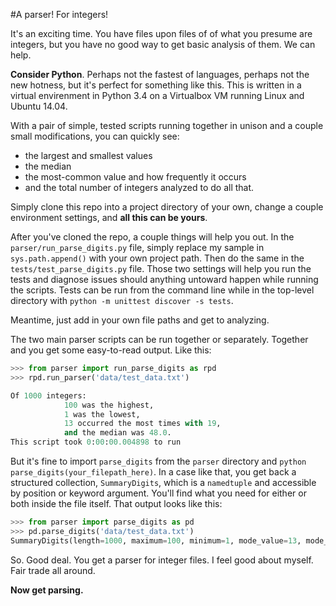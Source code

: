 #A parser! For integers!

It's an exciting time. You have files upon files of of what you presume are integers, but you have no good way to get basic analysis of them. We can help.

**Consider Python**. Perhaps not the fastest of languages, perhaps not the new hotness, but it's perfect for something like this. This is written in a virtual envirenment in Python 3.4 on a Virtualbox VM running Linux and Ubuntu 14.04.

With a pair of simple, tested scripts running together in unison and a couple small modifications, you can quickly see: 

- the largest and smallest values
- the median
- the most-common value and how frequently it occurs
- and the total number of integers analyzed to do all that. 

Simply clone this repo into a project directory of your own, change a couple environment settings, and **all this can be yours**.

After you've cloned the repo, a couple things will help you out. In the `parser/run_parse_digits.py` file, simply replace my sample in `sys.path.append()` with your own project path. Then do the same in the `tests/test_parse_digits.py` file. Those two settings will help you run the tests and diagnose issues should anything untoward happen while running the scripts. Tests can be run from the command line while in the top-level directory with `python -m unittest discover -s tests`.

Meantime, just add in your own file paths and get to analyzing.

The two main parser scripts can be run together or separately. Together and you get some easy-to-read output. Like this:

```python
>>> from parser import run_parse_digits as rpd
>>> rpd.run_parser('data/test_data.txt')

Of 1000 integers:
           	100 was the highest,
           	1 was the lowest,
           	13 occurred the most times with 19,
           	and the median was 48.0.
This script took 0:00:00.004898 to run
```

But it's fine to import `parse_digits` from the `parser` directory and `python parse_digits(your_filepath_here)`. In a case like that, you get back a structured collection, `SummaryDigits`, which is a `namedtuple` and accessible by position or keyword argument. You'll find what you need for either or both inside the file itself. That output looks like this:

```python
>>> from parser import parse_digits as pd
>>> pd.parse_digits('data/test_data.txt')
SummaryDigits(length=1000, maximum=100, minimum=1, mode_value=13, mode_occurrences=19, median=48.0) 
```

So. Good deal. You get a parser for integer files. I feel good about myself. Fair trade all around.

**Now get parsing.**
